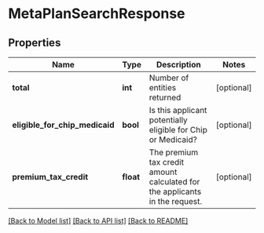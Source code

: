 # MetaPlanSearchResponse

## Properties
Name | Type | Description | Notes
------------ | ------------- | ------------- | -------------
**total** | **int** | Number of entities returned | [optional] 
**eligible_for_chip_medicaid** | **bool** | Is this applicant potentially eligible for Chip or Medicaid? | [optional] 
**premium_tax_credit** | **float** | The premium tax credit amount calculated for the applicants in the request. | [optional] 

[[Back to Model list]](../README.md#documentation-for-models) [[Back to API list]](../README.md#documentation-for-api-endpoints) [[Back to README]](../README.md)


